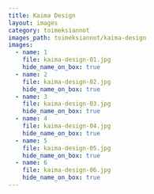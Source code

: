 ```yaml
---
title: Kaima Design
layout: images
category: toimeksiannot
images_path: toimeksiannot/kaima-design
images:
  - name: 1
    file: kaima-design-01.jpg
    hide_name_on_box: true
  - name: 2
    file: kaima-design-02.jpg
    hide_name_on_box: true
  - name: 3
    file: kaima-design-03.jpg
    hide_name_on_box: true
  - name: 4
    file: kaima-design-04.jpg
    hide_name_on_box: true
  - name: 5
    file: kaima-design-05.jpg
    hide_name_on_box: true
  - name: 6
    file: kaima-design-06.jpg
    hide_name_on_box: true
---
```

